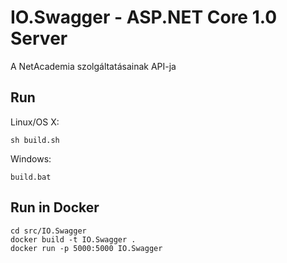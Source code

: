 # IO.Swagger - ASP.NET Core 1.0 Server

A NetAcademia szolgáltatásainak API-ja

## Run

Linux/OS X:

```
sh build.sh
```

Windows:

```
build.bat
```

## Run in Docker

```
cd src/IO.Swagger
docker build -t IO.Swagger .
docker run -p 5000:5000 IO.Swagger
```
